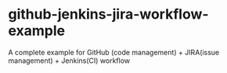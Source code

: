 # github-jenkins-jira-workflow-example
A complete example for GitHub (code management) + JIRA(issue management) + Jenkins(CI) workflow
